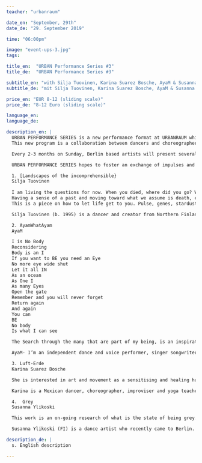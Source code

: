 ```yaml
---
teacher: "urbanraum"

date_en: "September, 29th"
date_de: "29. September 2019"

time: "06:00pm"

image: "event-ups-3.jpg"
tags:

title_en:  "URBAN Performance Series #3"
title_de:  "URBAN Performance Series #3"

subtitle_en: "with Silja Tuovinen, Karina Suarez Bosche, AyaM & Susanna Ylikoski"
subtitle_de: "mit Silja Tuovinen, Karina Suarez Bosche, AyaM & Susanna Ylikoski"

price_en: "EUR 8-12 (sliding scale)"
price_de: "8-12 Euro (sliding scale)"

language_en:
language_de:

description_en: |  
  URBAN PERFORMANCE SERIES is a new performance format at URBANRAUM which started in March 2019.  
  This new program is a collaboration between dancers and choreographers Jenny Ocampo, Annukka Hirvonen and URBANRAUM.  

  Every 2-3 months on Sunday, Berlin based artists will present several short performances (about 20 minutes each). The performances will be staged with minimal technical support, to allow the audience to fully experience their simplicity and rawness. The goal is to provide a new platform for improvisation as the medium and method to actively reflect on different topics through performance. This series is open to artists who work with improvisation and living it on stage as well.  

  URBAN PERFORMANCE SERIES hopes to foster an exchange of impulses and new perspectives between artists and audience.  

  1. [Landscapes of the incomprehensible}    
  Silja Tuovinen  
 
  I am living the questions for now. When you died, where did you go? Where can we still meet to smile at each other?  
  Having a sense of a past and moving toward what we assume is death, enjoying the ride. Archiving in order to let live, archiving in order to let go.  
  This is a piece on how to let life get to you. Pulse, genes, stardust, headrush <<<  

  Silja Tuovinen (b. 1995) is a dancer and creator from Northern Finland based in Berlin. Currently her interests lie in dealing with “the beyond” through body and dance. Silja holds a degree in Peace and Conflict Studies and incorporates thought patterns deriving from her education also in her artistic creations.  

  2. AyamWhatAyam  
  AyaM  

  I is No Body  
  Reconsidering  
  Body is an I  
  If you want to BE you need an Eye  
  No more eye wide shut  
  Let it all IN  
  As an ocean     
  As One I  
  As many Eyes  
  Open the gate  
  Remember and you will never forget   
  Return again    
  And again   
  You can   
  BE  
  No body   
  Is what I can see  

  The Search through the many that are part of my being, is an inspiration to let the moment unfold through one body. In playfulness and curiosity Through Body-Voice-Sound, I am what the moment wants me to be...  

  AyaM- I’m an independent dance and voice performer, singer songwriter, choreographer, space holder and teacher, based in Berlin. My work is characterized by the encounter between voice sound and movement in performance and healing practises. Since 2013 I’m researching, developing, teaching and creating my own work in This field, and i developed classes and workshops "Attentive Bodies" - Practice for the sonic Body that i teach in Dock11 and Urban Raum.  

  3. Luft-Erde  
  Karina Suarez Bosche  

  She is interested in art and movement as a sensitising and healing human process. This means for her that in order to create, a consciousness of social-political reality is needed to produce art that can expand awareness in society. In her performative work, she is concerned in providing the public an equal footing on its perception, developing new audiences configurations "at eye level".  

  Karina is a Mexican dancer, choreographer, improviser and yoga teacher with German roots. She received a Master´s degree in Choreography at the Hochschulübergreifendes Zentrum Tanz Berlin (2014). Since 2015 she co-direct the Platform PARAR / Immersive Performance Art touring in Taiwan, China, Norway, Mexico and Germany. She teaches worldwide Workshops like: MIRAR Laboratory, Presence and Improvisation through Somatic Principles and Creative Movement through Yoga.  

  4.  Grey  
  Susanna Ylikoski  

  This work is an on-going research of what is the state of being grey. It is unfinished, untamed and doesn’t have a place yet.  

  Susanna Ylikoski (FI) is a dance artist who recently came to Berlin. She started with improvisation and later studied in Salzburg Experimental Academy of Dance, SEAD, to deepen her technical understanding in the mechanics of the body. Recently, she has started to create her own work. She is interested in subtleties and that which often goes un-noticed. 

description_de: |
  s. English description

---
```


